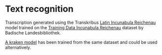 # Text recognition

Transcription generated using the Transkribus [Latin Incunabula Reichenau](https://app.transkribus.org/models/public/text/latin-incunabula-reichenau) model trained on the [Training Data Incunabula Reichenau](https://doi.org/10.5281/zenodo.11046062) dataset by Badische Landesbibliothek.

[A kraken model](https://doi.org/10.5281/zenodo.11113737) has been trained from the same dataset and could be used alternatively.


